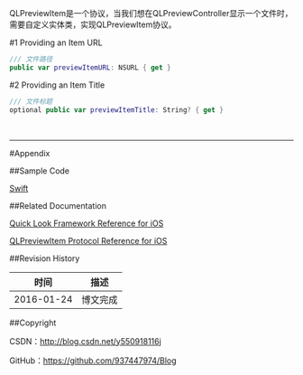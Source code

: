 QLPreviewItem是一个协议，当我们想在QLPreviewController显示一个文件时，需要自定义实体类，实现QLPreviewItem协议。

#1 Providing an Item URL

```swift
/// 文件路径
public var previewItemURL: NSURL { get }
```

#2 Providing an Item Title

```swift    
/// 文件标题
optional public var previewItemTitle: String? { get }
```

&#160;

----------

#Appendix

##Sample Code

[Swift](https://github.com/937447974/Swift)

##Related Documentation

[Quick Look Framework Reference for iOS](https://developer.apple.com/library/ios/documentation/QuickLook/Reference/QuickLookFrameworkReference_iPhoneOS/index.html)

[QLPreviewItem Protocol Reference for iOS](https://developer.apple.com/library/ios/documentation/NetworkingInternet/Reference/QLPreviewItem_Protocol_iPhoneOS/index.html)

##Revision History

| 时间 | 描述 |
| ---- | ---- |
| 2016-01-24 | 博文完成 |

##Copyright

CSDN：http://blog.csdn.net/y550918116j

GitHub：https://github.com/937447974/Blog